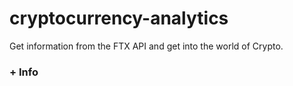 # cryptocurrency-analytics
Get information from the FTX API and get into the world of Crypto.

### + Info

